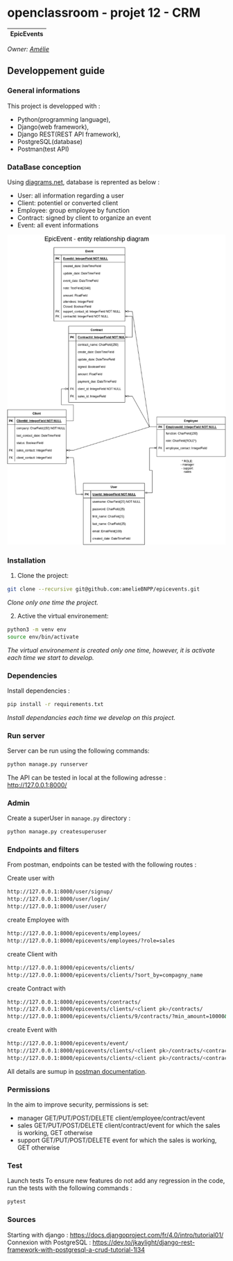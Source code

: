 # openclassroom - projet 12 - CRM

| EpicEvents |
|:----------:|

_Owner: [Amélie](https://github.com/ameliebnpp)_

## Developpement guide

### General informations

This project is developped with :
- Python(programming language),
- Django(web framework),
- Django REST(REST API framework),
- PostgreSQL(database)
- Postman(test API)

### DataBase conception

Using [diagrams.net](https://www.diagrams.net/), database is reprented as below : 
- User: all information regarding a user
- Client: potentiel or converted client
- Employee: group employee by function
- Contract: signed by client to organize an event
- Event: all event informations

![plot](./Diagram.ERD.png)

### Installation

1. Clone the project:

```bash
git clone --recursive git@github.com:amelieBNPP/epicevents.git
```
*Clone only one time the project.*

2. Active the virtual environement:
```bash
python3 -m venv env
source env/bin/activate
```
*The virtual environement is created only one time, however, it is activate each time we start to develop.*

### Dependencies

Install dependencies :

```bash
pip install -r requirements.txt
```
*Install dependancies each time we develop on this project.*

### Run server

Server can be run using the following commands:
```bash
python manage.py runserver
```

The API can be tested in local at the following adresse : http://127.0.0.1:8000/

### Admin

Create a superUser in `manage.py` directory : 
```bash
python manage.py createsuperuser
```

### Endpoints and filters

From postman, endpoints can be tested with the following routes : 

Create user with
```bash
http://127.0.0.1:8000/user/signup/
http://127.0.0.1:8000/user/login/
http://127.0.0.1:8000/user/user/
```

create Employee with
```bash
http://127.0.0.1:8000/epicevents/employees/
http://127.0.0.1:8000/epicevents/employees/?role=sales
```

create Client with
```bash
http://127.0.0.1:8000/epicevents/clients/
http://127.0.0.1:8000/epicevents/clients/?sort_by=compagny_name
```

create Contract with
```bash
http://127.0.0.1:8000/epicevents/contracts/
http://127.0.0.1:8000/epicevents/clients/<client pk>/contracts/
http://127.0.0.1:8000/epicevents/clients/9/contracts/?min_amount=10000&max_amount=25000
```

create Event with
```bash
http://127.0.0.1:8000/epicevents/event/
http://127.0.0.1:8000/epicevents/clients/<client pk>/contracts/<contract pk>/events/
http://127.0.0.1:8000/epicevents/clients/<client pk>/contracts/<contract pk>/events?min_attendees=100&max_attendees=200
```

All details are sumup in [postman documentation](https://documenter.getpostman.com/view/14836417/UyrHdsws).
### Permissions

In the aim to improve security, permissions is set:
- manager GET/PUT/POST/DELETE client/employee/contract/event
- sales GET/PUT/POST/DELETE client/contract/event for which the sales is working, GET otherwise
- support GET/PUT/POST/DELETE event for which the sales is working, GET otherwise

### Test

Launch tests
To ensure new features do not add any regression in the code, run the tests with the following commands :
```bash
pytest
```

### Sources

Starting with django : https://docs.djangoproject.com/fr/4.0/intro/tutorial01/
Connexion with PostgreSQL : https://dev.to/jkaylight/django-rest-framework-with-postgresql-a-crud-tutorial-1l34